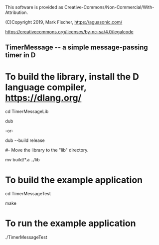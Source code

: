 
This software is provided as Creative-Commons/Non-Commercial/With-Attribution.

(C)Copyright 2019, Mark Fischer, https://aguasonic.com/

https://creativecommons.org/licenses/by-nc-sa/4.0/legalcode

## TimerMessage -- a simple message-passing timer in D

# To build the library, install the D language compiler, https://dlang.org/

cd TimerMessageLib

dub

-or-

dub --build release

#- Move the library to the "lib" directory.

mv build/*.a ../lib


# To build the example application

cd TimerMessageTest

make

# To run the example application
./TimerMessageTest



